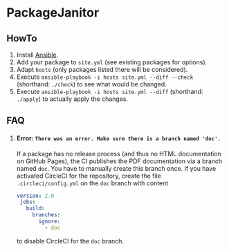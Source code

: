 # PackageJanitor

## HowTo

1. Install [Ansible](https://docs.ansible.com/ansible/latest/installation_guide/intro_installation.html).
2. Add your package to `site.yml` (see existing packages for options).
3. Adapt `hosts` (only packages listed there will be considered).
4. Execute `ansible-playbook -i hosts site.yml --diff --check` (shorthand: `./check`) to see what would be changed.
5. Execute `ansible-playbook -i hosts site.yml --diff` (shorthand: `./apply`) to actually apply the changes.

## FAQ

1. #### Error: `There was an error. Make sure there is a branch named 'doc'.`
   If a package has no release process (and thus no HTML documentation on GitHub Pages), the CI publishes the PDF documentation via a branch named `doc`.
   You have to manually create this branch once.
   If you have activated CircleCI for the repository, create the file `.circleci/config.yml` on the `doc` branch with content
   ```yaml
   version: 2.0
    jobs:
      build:
        branches:
          ignore:
            - doc
   ```
   to disable CircleCI for the `doc` branch.
